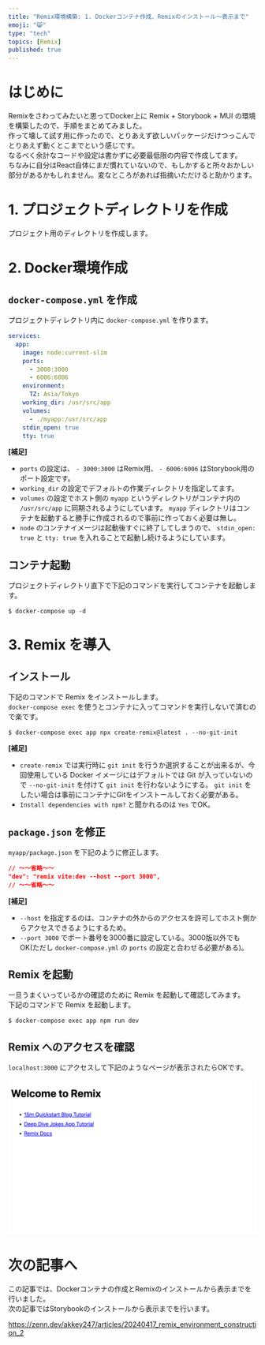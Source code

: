 ```yaml
---
title: "Remix環境構築: 1. Dockerコンテナ作成、Remixのインストール～表示まで"
emoji: "😸"
type: "tech"
topics: [Remix]
published: true
---
```


# はじめに

Remixをさわってみたいと思ってDocker上に Remix + Storybook + MUI の環境を構築したので、手順をまとめてみました。  
作って壊して試す用に作ったので、とりあえず欲しいパッケージだけつっこんでとりあえず動くとこまでという感じです。  
なるべく余計なコードや設定は書かずに必要最低限の内容で作成してます。  
ちなみに自分はReact自体にまだ慣れていないので、もしかすると所々おかしい部分があるかもしれません。変なところがあれば指摘いただけると助かります。  

# 1. プロジェクトディレクトリを作成

プロジェクト用のディレクトリを作成します。  

# 2. Docker環境作成

## `docker-compose.yml` を作成

プロジェクトディレクトリ内に `docker-compose.yml` を作ります。  

```yaml:docker-compose.yml
services:
  app:
    image: node:current-slim
    ports:
      - 3000:3000
      - 6006:6006
    environment:
      TZ: Asia/Tokyo
    working_dir: /usr/src/app
    volumes:
      - ./myapp:/usr/src/app
    stdin_open: true
    tty: true
```

__[補足]__  
- `ports` の設定は、 `- 3000:3000` はRemix用、 `- 6006:6006` はStorybook用のポート設定です。
- `working_dir` の設定でデフォルトの作業ディレクトリを指定してます。
- `volumes` の設定でホスト側の `myapp` というディレクトリがコンテナ内の `/usr/src/app` に同期されるようにしています。 `myapp` ディレクトリはコンテナを起動すると勝手に作成されるので事前に作っておく必要は無し。
- `node` のコンテナイメージは起動後すぐに終了してしまうので、 `stdin_open: true` と `tty: true` を入れることで起動し続けるようにしています。

## コンテナ起動

プロジェクトディレクトリ直下で下記のコマンドを実行してコンテナを起動します。  

```
$ docker-compose up -d
```

# 3. Remix を導入

## インストール

下記のコマンドで Remix をインストールします。  
`docker-compose exec` を使うとコンテナに入ってコマンドを実行しないで済むので楽です。  

```
$ docker-compose exec app npx create-remix@latest . --no-git-init
```

__[補足]__  
- `create-remix` では実行時に `git init` を行うか選択することが出来るが、今回使用している Docker イメージにはデフォルトでは Git が入っていないので `--no-git-init` を付けて `git init` を行わないようにする。 `git init` をしたい場合は事前にコンテナにGitをインストールしておく必要がある。
- `Install dependencies with npm?` と聞かれるのは `Yes` でOK。

## `package.json` を修正

`myapp/package.json` を下記のように修正します。  

```json:package.json
// 〜〜省略〜〜
"dev": "remix vite:dev --host --port 3000",
// 〜〜省略〜〜
```

__[補足]__
- `--host` を指定するのは、コンテナの外からのアクセスを許可してホスト側からアクセスできるようにするため。
- `--port 3000` でポート番号を3000番に設定している。3000版以外でもOK(ただし `docker-compose.yml` の `ports` の設定と合わせる必要がある)。

## Remix を起動

一旦うまくいっているかの確認のために Remix を起動して確認してみます。  
下記のコマンドで Remix を起動します。  

```
$ docker-compose exec app npm run dev
```

## Remix へのアクセスを確認

`localhost:3000` にアクセスして下記のようなページが表示されたらOKです。  

![](/images/20240417_remix_environment_construction_1__image1.png)

# 次の記事へ

この記事では、Dockerコンテナの作成とRemixのインストールから表示までを行いました。  
次の記事ではStorybookのインストールから表示までを行います。  

https://zenn.dev/akkey247/articles/20240417_remix_environment_construction_2